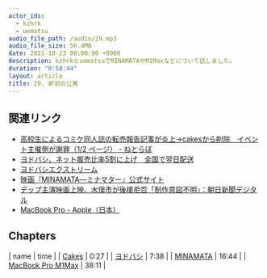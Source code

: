 ```yaml
---
actor_ids:
  - kzhrk
  - uematsu
audio_file_path: /audio/29.mp3
audio_file_size: 56.4MB
date: 2021-10-23 00:00:00 +0900
description: kzhrkとuematsuでMINAMATAやM1Maxなどについて話しました。
duration: "0:58:44"
layout: article
title: 29. 新旧の公害
---
```


<!-- prettier-ignore-start -->

## 関連リンク

- [高校生によるコミケ同人誌の転売報告記事が炎上→cakesから削除　イベント主催側が謝罪（1/2 ページ） - ねとらぼ](https://nlab.itmedia.co.jp/nl/articles/2110/11/news140.html)
- [ヨドバシ、ネット販売比率5割に上げ　全国で翌日配送](https://www.nikkei.com/article/DGXZQOUC195O20Z11C21A0000000/)
- [ヨドバシエクストリーム](https://image.yodobashi.com/pr/lp_xtreme/)
- [映画『MINAMATA―ミナマター』公式サイト](https://longride.jp/minamata/)
- [デップ主演映画上映、水俣市が後援拒否「制作意図不明」：朝日新聞デジタル](https://digital.asahi.com/articles/ASP796Q3RP79TIPE01R.html)
- [MacBook Pro - Apple（日本）](https://www.apple.com/jp/macbook-pro/)
 
<!-- prettier-ignore-end -->

## Chapters

| name | time |
| [Cakes](#t=0:27) | 0:27 |
| [ヨドバシ](#t=7:38) | 7:38 |
| [MINAMATA](#t=16:44) | 16:44 |
| [MacBook Pro M1Max](#t=38:11) | 38:11 |

<!-- prettier-ignore-end -->
